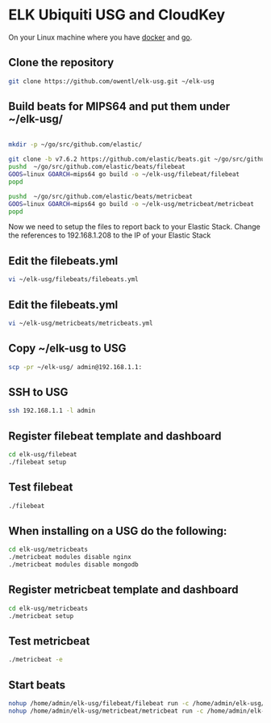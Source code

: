 # ELK Ubiquiti USG and CloudKey

On your Linux machine where you have [docker](https://www.docker.com/) and [go](https://golang.org/).

## Clone the repository
```bash
git clone https://github.com/owentl/elk-usg.git ~/elk-usg
```

## Build beats for MIPS64 and put them under ~/elk-usg/
```bash

mkdir -p ~/go/src/github.com/elastic/

git clone -b v7.6.2 https://github.com/elastic/beats.git ~/go/src/github.com/elastic/beats
pushd  ~/go/src/github.com/elastic/beats/filebeat
GOOS=linux GOARCH=mips64 go build -o ~/elk-usg/filebeat/filebeat
popd

pushd  ~/go/src/github.com/elastic/beats/metricbeat
GOOS=linux GOARCH=mips64 go build -o ~/elk-usg/metricbeat/metricbeat
popd
```

Now we need to setup the files to report back to your Elastic Stack.  Change the references to 192.168.1.208 to the IP of your Elastic Stack

## Edit the filebeats.yml 
```bash
vi ~/elk-usg/filebeats/filebeats.yml
```
## Edit the filebeats.yml 
```bash
vi ~/elk-usg/metricbeats/metricbeats.yml
```


## Copy ~/elk-usg to USG
```bash
scp -pr ~/elk-usg/ admin@192.168.1.1:
```

## SSH to USG
```bash
ssh 192.168.1.1 -l admin
```

## Register filebeat template and dashboard
```bash
cd elk-usg/filebeat
./filebeat setup
```

## Test filebeat 
```bash
./filebeat
```

## When installing on a USG do the following:
```bash
cd elk-usg/metricbeats
./metricbeat modules disable nginx
./metricbeat modules disable mongodb
```

## Register metricbeat template and dashboard
```bash
cd elk-usg/metricbeats
./metricbeat setup
```

## Test metricbeat
```bash
./metricbeat -e
```

## Start beats
```bash
nohup /home/admin/elk-usg/filebeat/filebeat run -c /home/admin/elk-usg/filebeat/filebeat.yml >/dev/null 2>&1 &
nohup /home/admin/elk-usg/metricbeat/metricbeat run -c /home/admin/elk-usg/metricbeat/metricbeat.yml >/dev/null 2>&1 &
```
